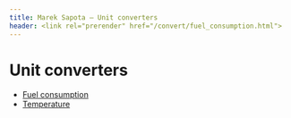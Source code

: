 ```yaml
---
title: Marek Sapota — Unit converters
header: <link rel="prerender" href="/convert/fuel_consumption.html">
---
```


# Unit converters

- [Fuel consumption](/convert/fuel_consumption.html)
- [Temperature](/convert/temperature.html)
